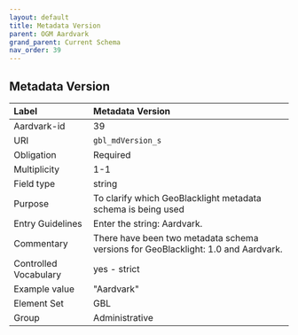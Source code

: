 ```yaml
---
layout: default
title: Metadata Version
parent: OGM Aardvark
grand_parent: Current Schema
nav_order: 39
---
```


## Metadata Version

| Label                 | Metadata Version                                                                  |
|:----------------------|:----------------------------------------------------------------------------------|
| Aardvark-id           | 39                                                                                |
| URI                   | `gbl_mdVersion_s`                                                                 |
| Obligation            | Required                                                                          |
| Multiplicity          | 1-1                                                                               |
| Field type            | string                                                                            |
| Purpose               | To clarify which GeoBlacklight metadata schema is being used                      |
| Entry Guidelines      | Enter the string: Aardvark.                                                       |
| Commentary            | There have been two metadata schema versions for GeoBlacklight: 1.0 and Aardvark. |
| Controlled Vocabulary | yes - strict                                                                      |
| Example value         | "Aardvark"                                                                        |
| Element Set           | GBL                                                                               |
| Group                 | Administrative                                                                    |
